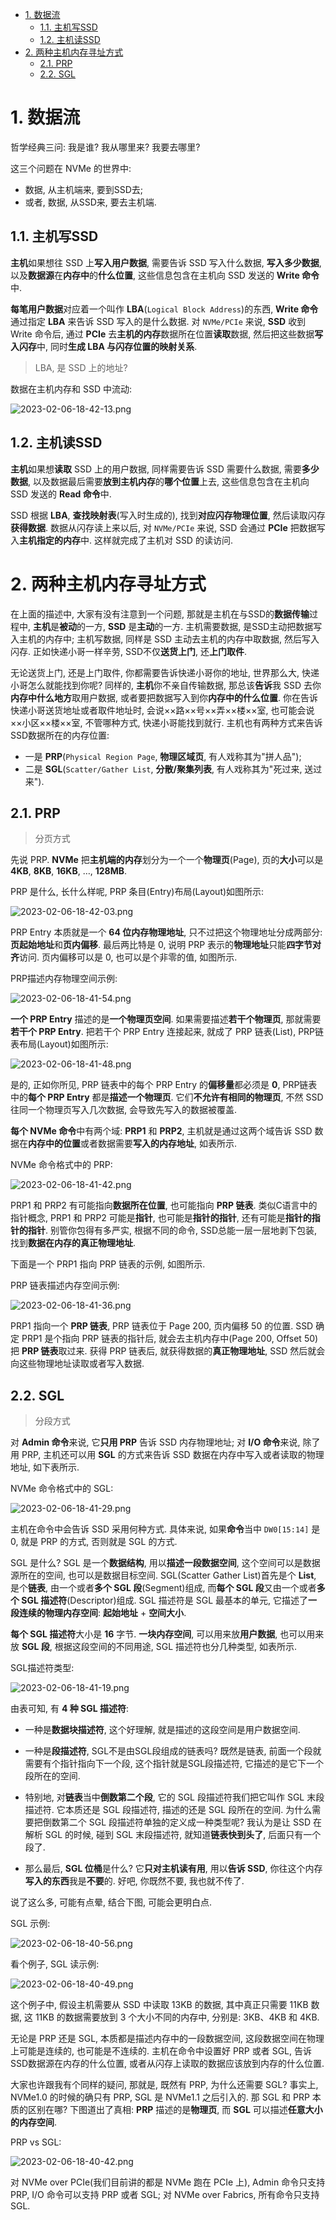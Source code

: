 
<!-- @import "[TOC]" {cmd="toc" depthFrom=1 depthTo=6 orderedList=false} -->

<!-- code_chunk_output -->

- [1. 数据流](#1-数据流)
  - [1.1. 主机写SSD](#11-主机写ssd)
  - [1.2. 主机读SSD](#12-主机读ssd)
- [2. 两种主机内存寻址方式](#2-两种主机内存寻址方式)
  - [2.1. PRP](#21-prp)
  - [2.2. SGL](#22-sgl)

<!-- /code_chunk_output -->

# 1. 数据流

哲学经典三问: 我是谁? 我从哪里来? 我要去哪里?

这三个问题在 NVMe 的世界中:

* 数据, 从主机端来, 要到SSD去;
* 或者, 数据, 从SSD来, 要去主机端.

## 1.1. 主机写SSD

**主机**如果想往 SSD 上**写入用户数据**, 需要告诉 SSD 写入什么数据, **写入多少数据**, 以及**数据源**在**内存中**的**什么位置**, 这些信息包含在主机向 SSD 发送的 **Write 命令**中.

**每笔用户数据**对应着一个叫作 **LBA**(`Logical Block Address`)的东西, **Write 命令**通过指定 **LBA** 来告诉 SSD 写入的是什么数据. 对 `NVMe/PCIe` 来说, **SSD** 收到 Write 命令后, 通过 **PCIe** 去**主机的内存**数据所在位置**读取**数据, 然后把这些数据**写入闪存**中, 同时**生成 LBA 与闪存位置的映射关系**.

> LBA, 是 SSD 上的地址?

数据在主机内存和 SSD 中流动:

![2023-02-06-18-42-13.png](./images/2023-02-06-18-42-13.png)

## 1.2. 主机读SSD

**主机**如果想**读取** SSD 上的用户数据, 同样需要告诉 SSD 需要什么数据, 需要**多少数据**, 以及数据最后需要**放到主机内存**的**哪个位置**上去, 这些信息包含在主机向 SSD 发送的 **Read 命令**中.

SSD 根据 **LBA**, **查找映射表**(写入时生成的), 找到**对应闪存物理位置**, 然后读取闪存**获得数据**. 数据从闪存读上来以后, 对 `NVMe/PCIe` 来说, SSD 会通过 **PCIe** 把数据写入**主机指定的内存**中. 这样就完成了主机对 SSD 的读访问.

# 2. 两种主机内存寻址方式

在上面的描述中, 大家有没有注意到一个问题, 那就是主机在与SSD的**数据传输**过程中, **主机**是**被动**的一方, **SSD** 是**主动**的一方. 主机需要数据, 是SSD主动把数据写入主机的内存中; 主机写数据, 同样是 SSD 主动去主机的内存中取数据, 然后写入闪存. 正如快递小哥一样辛劳, SSD不仅**送货上门**, 还**上门取件**.

无论送货上门, 还是上门取件, 你都需要告诉快递小哥你的地址, 世界那么大, 快递小哥怎么就能找到你呢? 同样的, **主机**你不亲自传输数据, 那总该**告诉**我 SSD 去你**内存中什么地方**取用户数据, 或者要把数据写入到你**内存中的什么位置**. 你在告诉快递小哥送货地址或者取件地址时, 会说××路××号××弄××楼××室, 也可能会说××小区××楼××室, 不管哪种方式, 快递小哥能找到就行. 主机也有两种方式来告诉SSD数据所在的内存位置:

* 一是 **PRP**(`Physical Region Page`, **物理区域页**, 有人戏称其为"拼人品");
* 二是 **SGL**(`Scatter/Gather List`, **分散/聚集列表**, 有人戏称其为"死过来, 送过来").

## 2.1. PRP

> 分页方式

先说 PRP. **NVMe** 把**主机端的内存**划分为一个一个**物理页**(Page), 页的**大小**可以是 **4KB**, **8KB**, **16KB**, …, **128MB**.

PRP 是什么, 长什么样呢, PRP 条目(Entry)布局(Layout)如图所示:

![2023-02-06-18-42-03.png](./images/2023-02-06-18-42-03.png)

PRP Entry 本质就是一个 **64 位内存物理地址**, 只不过把这个物理地址分成两部分: **页起始地址**和**页内偏移**. 最后两比特是 0, 说明 PRP 表示的**物理地址**只能**四字节对齐**访问. 页内偏移可以是 0, 也可以是个非零的值, 如图所示.

PRP描述内存物理空间示例:

![2023-02-06-18-41-54.png](./images/2023-02-06-18-41-54.png)

**一个 PRP Entry** 描述的是**一个物理页空间**. 如果需要描述**若干个物理页**, 那就需要**若干个 PRP Entry**. 把若干个 PRP Entry 连接起来, 就成了 PRP 链表(List), PRP链表布局(Layout)如图所示:

![2023-02-06-18-41-48.png](./images/2023-02-06-18-41-48.png)

是的, 正如你所见, PRP 链表中的每个 PRP Entry 的**偏移量**都必须是 **0**, PRP链表中的**每个 PRP Entry** 都是**描述一个物理页**. 它们**不允许有相同的物理页**, 不然 SSD 往同一个物理页写入几次数据, 会导致先写入的数据被覆盖.

**每个 NVMe 命令**中有两个域: **PRP1** 和 **PRP2**, 主机就是通过这两个域告诉 SSD 数据在**内存中的位置**或者数据需要**写入的内存地址**, 如表所示.

NVMe 命令格式中的 PRP:

![2023-02-06-18-41-42.png](./images/2023-02-06-18-41-42.png)

PRP1 和 PRP2 有可能指向**数据所在位置**, 也可能指向 **PRP 链表**. 类似C语言中的指针概念, PRP1 和 PRP2 可能是**指针**, 也可能是**指针的指针**, 还有可能是**指针的指针的指针**. 别管你包得有多严实, 根据不同的命令, SSD总能一层一层地剥下包装, 找到**数据在内存的真正物理地址**.

下面是一个 PRP1 指向 PRP 链表的示例, 如图所示.

PRP 链表描述内存空间示例:

![2023-02-06-18-41-36.png](./images/2023-02-06-18-41-36.png)

PRP1 指向一个 **PRP 链表**, PRP 链表位于 Page 200, 页内偏移 50 的位置. SSD 确定 PRP1 是个指向 PRP 链表的指针后, 就会去主机内存中(Page 200, Offset 50)把 **PRP 链表**取过来. 获得 PRP 链表后, 就获得数据的**真正物理地址**, SSD 然后就会向这些物理地址读取或者写入数据.

## 2.2. SGL

> 分段方式

对 **Admin 命令**来说, 它**只用 PRP** 告诉 SSD 内存物理地址; 对 **I/O 命令**来说, 除了用 PRP, 主机还可以用 **SGL** 的方式来告诉 SSD 数据在内存中写入或者读取的物理地址, 如下表所示.

NVMe 命令格式中的 SGL:

![2023-02-06-18-41-29.png](./images/2023-02-06-18-41-29.png)

主机在命令中会告诉 SSD 采用何种方式. 具体来说, 如果**命令**当中 `DW0[15:14]` 是 0, 就是 PRP 的方式, 否则就是 SGL 的方式.

SGL 是什么? SGL 是一个**数据结构**, 用以**描述一段数据空间**, 这个空间可以是数据源所在的空间, 也可以是数据目标空间. SGL(Scatter Gather List)首先是个 **List**, 是个**链表**, 由一个或者**多个 SGL 段**(Segment)组成, 而**每个 SGL 段**又由一个或者**多个 SGL 描述符**(Descriptor)组成. SGL 描述符是 SGL 最基本的单元, 它描述了**一段连续的物理内存空间**: **起始地址** + **空间大小**.

**每个 SGL 描述符**大小是 **16** 字节. **一块内存空间**, 可以用来放**用户数据**, 也可以用来放 **SGL 段**, 根据这段空间的不同用途, SGL 描述符也分几种类型, 如表所示.

SGL描述符类型:

![2023-02-06-18-41-19.png](./images/2023-02-06-18-41-19.png)

由表可知, 有 **4 种 SGL 描述符**:

* 一种是**数据块描述符**, 这个好理解, 就是描述的这段空间是用户数据空间.

* 一种是**段描述符**, SGL不是由SGL段组成的链表吗? 既然是链表, 前面一个段就需要有个指针指向下一个段, 这个指针就是SGL段描述符, 它描述的是它下一个段所在的空间.

* 特别地, 对**链表**当中**倒数第二个段**, 它的 SGL 段描述符我们把它叫作 SGL 末段描述符. 它本质还是 SGL 段描述符, 描述的还是 SGL 段所在的空间. 为什么需要把倒数第二个 SGL 段描述符单独的定义成一种类型呢? 我认为是让 SSD 在解析 SGL 的时候, 碰到 SGL 末段描述符, 就知道**链表快到头了**, 后面只有一个段了.

* 那么最后, **SGL 位桶**是什么? 它**只对主机读有用**, 用以**告诉 SSD**, 你往这个内存**写入的东西**我是**不要**的. 好吧, 你既然不要, 我也就不传了.

说了这么多, 可能有点晕, 结合下图, 可能会更明白点.

SGL 示例:

![2023-02-06-18-40-56.png](./images/2023-02-06-18-40-56.png)

看个例子, SGL 读示例:

![2023-02-06-18-40-49.png](./images/2023-02-06-18-40-49.png)

这个例子中, 假设主机需要从 SSD 中读取 13KB 的数据, 其中真正只需要 11KB 数据, 这 11KB 的数据需要放到 3 个大小不同的内存中, 分别是: 3KB、4KB 和 4KB.

无论是 PRP 还是 SGL, 本质都是描述内存中的一段数据空间, 这段数据空间在物理上可能是连续的, 也可能是不连续的. 主机在命令中设置好 PRP 或者 SGL, 告诉SSD数据源在内存的什么位置, 或者从闪存上读取的数据应该放到内存的什么位置.

大家也许跟我有个同样的疑问, 那就是, 既然有 PRP, 为什么还需要 SGL? 事实上, NVMe1.0 的时候的确只有 PRP, SGL 是 NVMe1.1 之后引入的. 那 SGL 和 PRP 本质的区别在哪? 下图道出了真相: **PRP** 描述的是**物理页**, 而 **SGL** 可以描述**任意大小的内存空间**.

PRP vs SGL:

![2023-02-06-18-40-42.png](./images/2023-02-06-18-40-42.png)

对 NVMe over PCIe(我们目前讲的都是 NVMe 跑在 PCIe 上), Admin 命令只支持 PRP, I/O 命令可以支持 PRP 或者 SGL; 对 NVMe over Fabrics, 所有命令只支持 SGL.

